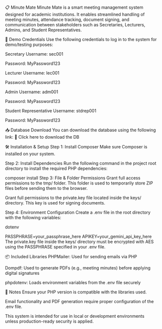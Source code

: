 📋 Minute Mate
Minute Mate is a smart meeting management system designed for academic institutions. It enables streamlined handling of meeting minutes, attendance tracking, document signing, and communication between stakeholders such as Secretaries, Lecturers, Admins, and Student Representatives.

🔐 Demo Credentials
Use the following credentials to log in to the system for demo/testing purposes:

Secretary
Username: sec001

Password: MyPassword123

Lecturer
Username: lec001

Password: MyPassword123

Admin
Username: adm001

Password: MyPassword123

Student Representative
Username: stdrep001

Password: MyPassword123

📥 Database Download
You can download the database using the following link:
🔗 Click here to download the DB

🛠 Installation & Setup
Step 1: Install Composer
Make sure Composer is installed on your system.

Step 2: Install Dependencies
Run the following command in the project root directory to install the required PHP dependencies:

composer install
Step 3: File & Folder Permissions
Grant full access permissions to the tmp/ folder. This folder is used to temporarily store ZIP files before sending them to the browser.

Grant full permissions to the private.key file located inside the keys/ directory. This key is used for signing documents.

Step 4: Environment Configuration
Create a .env file in the root directory with the following variables:

dotenv

PASSPHRASE=your_passphrase_here
APIKEY=your_gemini_api_key_here
The private.key file inside the keys/ directory must be encrypted with AES using the PASSPHRASE specified in your .env file.

📦 Included Libraries
PHPMailer: Used for sending emails via PHP

Dompdf: Used to generate PDFs (e.g., meeting minutes) before applying digital signatures

phpdotenv: Loads environment variables from the .env file securely

📌 Notes
Ensure your PHP version is compatible with the libraries used.

Email functionality and PDF generation require proper configuration of the .env file.

This system is intended for use in local or development environments unless production-ready security is applied.

